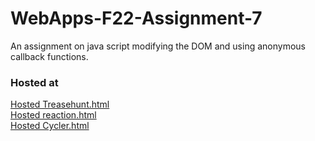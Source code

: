 # WebApps-F22-Assignment-7
An assignment on java script modifying the DOM and using anonymous callback functions.
### Hosted at
[Hosted Treasehunt.html](https://44-563-web-apps-f22.github.io/44563-webapps-assignment-7-KondaShivaradhan/treasure.html) <br>
[Hosted reaction.html](https://44-563-web-apps-f22.github.io/44563-webapps-assignment-7-KondaShivaradhan/reaction.html) <br>
[Hosted Cycler.html](https://44-563-web-apps-f22.github.io/44563-webapps-assignment-7-KondaShivaradhan/cycler.html)